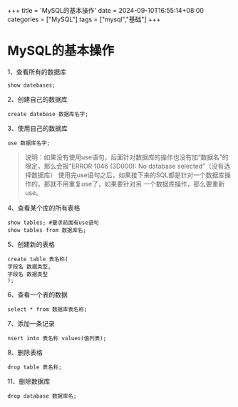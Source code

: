 +++
title = 'MySQL的基本操作'
date = 2024-09-10T16:55:14+08:00
categories = ["MySQL"]
tags = ["mysql","基础"]
+++

# MySQL的基本操作

1、查看所有的数据库
```mysql
show datebases;
```

2、创建自己的数据库

```mysql
create datebase 数据库名字;
```

3、使用自己的数据库

```mysql
use 数据库名字;
```

>说明：如果没有使用use语句，后面针对数据库的操作也没有加“数据名”的限定，那么会报“ERROR 1046 (3D000): No database selected”（没有选择数据库） 使用完use语句之后，如果接下来的SQL都是针对一个数据库操作的，那就不用重复use了，如果要针对另 一个数据库操作，那么要重新use。

4、查看某个库的所有表格

```mysql
show tables; #要求前面有use语句
show tables from 数据库名;
```

5、创建新的表格

```mysql
create table 表名称(
字段名 数据类型,
字段名 数据类型
);

```

6、查看一个表的数据

```mysql
select * from 数据库表名称;
```

7、添加一条记录

```mysql
nsert into 表名称 values(值列表);
```

8、删除表格

```mysql
drop table 表名称;
```

11、删除数据库

```mysql
drop database 数据库名;
```

